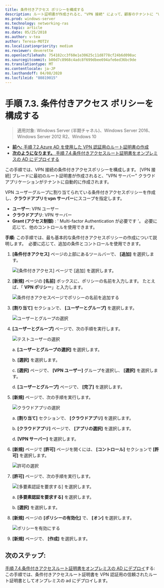 ```yaml
---
title: 条件付きアクセス ポリシーを構成する
description: ルート証明書が作成されると、"VPN 接続" によって、顧客のテナントに "VPN サーバー" クラウドアプリケーションの作成がトリガーされます。
ms.prod: windows-server
ms.technology: networking-ras
ms.topic: article
ms.date: 05/25/2018
ms.author: v-tea
author: Teresa-MOTIV
ms.localizationpriority: medium
ms.reviewer: deverette
ms.openlocfilehash: 754182cc3f60e1e30625c11d8778cf24b6d098ac
ms.sourcegitcommit: b00d7c8968c4adc8f699dbee694afe6ed36bc9de
ms.translationtype: MT
ms.contentlocale: ja-JP
ms.lasthandoff: 04/08/2020
ms.locfileid: "80819015"
---
```

# <a name="step-73-configure-the-conditional-access-policy"></a>手順 7.3. 条件付きアクセス ポリシーを構成する

>適用対象: Windows Server (半期チャネル)、Windows Server 2016、Windows Server 2012 R2、Windows 10

- [**前へ:** 手順 7.2.Azure AD を使用した VPN 認証用のルート証明書の作成](vpn-create-root-cert-for-vpn-auth-azure-ad.md)
- [**次のようになります。** 手順 7.4.条件付きアクセスルート証明書をオンプレミスの AD にデプロイする](vpn-deploy-cond-access-root-cert-to-on-premise-ad.md)

この手順では、VPN 接続の条件付きアクセスポリシーを構成します。 [VPN 接続] ブレードに最初のルート証明書が作成されると、"VPN サーバー" クラウドアプリケーションがテナントに自動的に作成されます。

VPN ユーザーグループに割り当てられている条件付きアクセスポリシーを作成し、**クラウドアプリ**を**vpn サーバー**にスコープを指定します。

- **ユーザー**: VPN ユーザー
- **クラウドアプリ**: VPN サーバー
- **Grant (アクセス制御)** : ' Multi-factor Authentication が必要です '。 必要に応じて、他のコントロールを使用できます。

**手順:** この手順では、最も基本的な条件付きアクセスポリシーの作成について説明します。  必要に応じて、追加の条件とコントロールを使用できます。


1. **[条件付きアクセス]** ページの上部にあるツールバーで、 **[追加]** を選択します。

    ![[条件付きアクセス] ページで [追加] を選択します。](../../media/Always-On-Vpn/07.png)

2. **[新規]** ページの **[名前]** ボックスに、ポリシーの名前を入力します。 たとえば、「 **VPN ポリシー**」と入力します。

    ![条件付きアクセスページでポリシーの名前を追加する](../../media/Always-On-Vpn/08.png)

3. **[割り当て]** セクションで、 **[ユーザーとグループ]** を選択します。

    ![ユーザーとグループの選択](../../media/Always-On-Vpn/09.png)

4. **[ユーザーとグループ]** ページで、次の手順を実行します。

    ![テストユーザーの選択](../../media/Always-On-Vpn/10.png)

    a. **[ユーザーとグループの選択]** を選択します。

    b. **[選択]** を選択します。

    c. **[選択]** ページで、 **[VPN ユーザー]** グループを選択し、 **[選択]** を選択します。

    d. **[ユーザーとグループ]** ページで、 **[完了]** を選択します。

5. **[新規]** ページで、次の手順を実行します。

    ![クラウドアプリの選択](../../media/Always-On-Vpn/11.png)

    a. **[割り当て]** セクションで、 **[クラウドアプリ]** を選択します。

    b. **[クラウドアプリ]** ページで、 **[アプリの選択]** を選択します。

    d. **[VPN サーバー]** を選択します。

6.  **[新規]** ページで **[許可]** ページを開くには、 **[コントロール]** セクションで **[許可]** を選択します。

    ![許可の選択](../../media/Always-On-Vpn/13.png)

7.  **[許可]** ページで、次の手順を実行します。

    ![[多要素認証を要求する] を選択します。](../../media/Always-On-Vpn/14.png)

    a. **[多要素認証を要求する]** を選択します。

    b. **[選択]** を選択します。

8.  **[新規]** ページの **[ポリシーの有効化]** で、 **[オン]** を選択します。

    ![ポリシーを有効にする](../../media/Always-On-Vpn/15.png)

9.  **[新規]** ページで、 **[作成]** を選択します。


## <a name="next-steps"></a>次のステップ:
[手順 7.4.条件付きアクセスルート証明書をオンプレミスの AD にデプロイ](vpn-deploy-cond-access-root-cert-to-on-premise-ad.md)する: この手順では、条件付きアクセスルート証明書を VPN 認証用の信頼されたルート証明書としてオンプレミスの ad にデプロイします。
